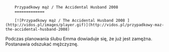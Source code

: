
        Przypadkowy mąż / The Accidental Husband 2008 
        =============
        
        [![Przypadkowy mąż / The Accidental Husband 2008 ](http://vidos.pl/images/player.gif)](http://vidos.pl/przypadkowy-maz-the-accidental-husband-2008)
        
        
 Podczas planowania ślubu Emma dowiaduje się, że już jest zamężna. Postanawia odszukać mężczyznę.
    